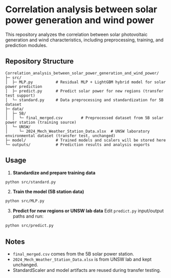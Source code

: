 # Correlation analysis between solar power generation and wind power

This repository analyzes the correlation between solar photovoltaic generation and wind characteristics, including preprocessing, training, and prediction modules.

## Repository Structure
```
Correlation_analysis_between_solar_power_generation_and_wind_power/
├─ src/
│  ├─ MLP.py          # Residual MLP + LightGBM hybrid model for solar power prediction
│  ├─ predict.py      # Predict solar power for new regions (transfer test support)
│  └─ standard.py     # Data preprocessing and standardization for 5B dataset
├─ data/
│  ├─ 5B/
│  │  └─ final_merged.csv        # Preprocessed dataset from 5B solar power station (training source)
│  └─ UNSW/
│     └─ 2024_Mech_Weather_Station_Data.xlsx  # UNSW laboratory environmental dataset (transfer test, unchanged)
├─ model/             # Trained models and scalers will be stored here
└─ outputs/           # Prediction results and analysis exports
```

## Usage
1. **Standardize and prepare training data**
```bash
python src/standard.py
```
2. **Train the model (5B station data)**
```bash
python src/MLP.py
```
3. **Predict for new regions or UNSW lab data**
Edit `predict.py` input/output paths and run:
```bash
python src/predict.py
```

## Notes
- `final_merged.csv` comes from the 5B solar power station.
- `2024_Mech_Weather_Station_Data.xlsx` is from UNSW lab and kept unchanged.
- StandardScaler and model artifacts are reused during transfer testing.
